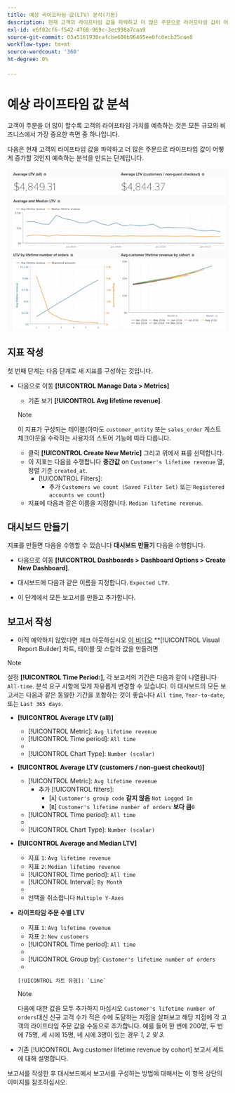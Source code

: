 ```yaml
---
title: 예상 라이프타임 값(LTV) 분석(기본)
description: 현재 고객의 라이프타임 값을 파악하고 더 많은 주문으로 라이프타임 값이 어떻게 증가할 것인지 예측하는 분석을 만드는 방법을 알아봅니다.
exl-id: e6f02cf6-f542-4768-969c-3ec998a7caa9
source-git-commit: 03a5161930cafcbe600b96465ee0fc0ecb25cae8
workflow-type: tm+mt
source-wordcount: '360'
ht-degree: 0%

---
```


# 예상 라이프타임 값 분석

고객이 주문을 더 많이 할수록 고객의 라이프타임 가치를 예측하는 것은 모든 규모의 비즈니스에서 가장 중요한 측면 중 하나입니다.

다음은 현재 고객의 라이프타임 값을 파악하고 더 많은 주문으로 라이프타임 값이 어떻게 증가할 것인지 예측하는 분석을 만드는 단계입니다.

![예상 라이프타임 값](../../assets/expected_ltv_720.png)

## 지표 작성

첫 번째 단계는 다음 단계로 새 지표를 구성하는 것입니다.
* 다음으로 이동 **[!UICONTROL Manage Data > Metrics]**
   * 기존 보기 **[!UICONTROL Avg lifetime revenue]**.

   >[!NOTE]
   >
   >이 지표가 구성되는 테이블(아마도 `customer_entity` 또는 `sales_order` 게스트 체크아웃을 수락하는 사용자의 스토어 기능에 따라 다릅니다.

   * 클릭 **[!UICONTROL Create New Metric]** 그리고 위에서 표를 선택합니다.
   * 이 지표는 다음을 수행합니다 **중간값** on `Customer's lifetime revenue` 열, 정렬 기준 `created_at`.
      * [!UICONTROL Filters]:
         * 추가 `Customers we count (Saved Filter Set)` 또는 `Registered accounts we count`)
   * 지표에 다음과 같은 이름을 지정합니다. `Median lifetime revenue`.



## 대시보드 만들기

지표를 만들면 다음을 수행할 수 있습니다 **대시보드 만들기** 다음을 수행합니다.
* 다음으로 이동 **[!UICONTROL Dashboards > Dashboard Options > Create New Dashboard]**.
* 대시보드에 다음과 같은 이름을 지정합니다. `Expected LTV`.

* 이 단계에서 모든 보고서를 만들고 추가합니다.

## 보고서 작성

* 아직 예약하지 않았다면 체크 아웃하십시오 [이 비디오](https://fast.wistia.net/embed/iframe/24zz7wmjrt) **[!UICONTROL Visual Report Builder] 차트, 테이블 및 스칼라 값을 만들려면

>[!NOTE]
>
>설정 **[!UICONTROL Time Period:]**, 각 보고서의 기간은 다음과 같이 나열됩니다 `All-time`. 분석 요구 사항에 맞게 자유롭게 변경할 수 있습니다. 이 대시보드의 모든 보고서는 다음과 같은 동일한 기간을 포함하는 것이 좋습니다 `All time`, `Year-to-date`, 또는 `Last 365 days`.

* **[!UICONTROL Average LTV (all)]**
   * [!UICONTROL Metric]: `Avg lifetime revenue`
   * [!UICONTROL Time period]: `All time`
   * 
      [!UICONTROL 간격]: `None`
   * [!UICONTROL Chart Type]: `Number (scalar)`

* **[!UICONTROL Average LTV (customers / non-guest checkout)]**
   * [!UICONTROL Metric]: `Avg lifetime revenue`
      * 추가 [!UICONTROL filters]:
         * [`A`] `Customer's group code` **같지 않음** `Not Logged In`
         * [`B`] `Customer's lifetime number of orders` **보다 큼**`0`
   * [!UICONTROL Time period]: `All time`
   * 
      [!UICONTROL 간격]: `None`
   * [!UICONTROL Chart Type]: `Number (scalar)`


* **[!UICONTROL Average and Median LTV]**
   * 지표 `1`: `Avg lifetime revenue`
   * 지표 `2`: `Median lifetime revenue`
   * [!UICONTROL Time period]: `All time`
   * [!UICONTROL Interval]: `By Month`
   * 
      [!UICONTROL 차트 유형]: `Line`
   * 선택을 취소합니다 `Multiple Y-Axes`

* **라이프타임 주문 수별 LTV**
   * 지표 `1`: `Avg lifetime revenue`
   * 지표 `2`: `New customers`
   * [!UICONTROL Time period]: `All time`
   * 
      [!UICONTROL 간격]: `None`
   * [!UICONTROL Group by]: `Customer's lifetime number of orders`
   * 

      [!UICONTROL 차트 유형]: `Line`
   >[!NOTE]
   >
   >다음에 대한 값을 모두 추가하지 마십시오 `Customer's lifetime number of orders`대신 신규 고객 수가 적은 수에 도달하는 지점을 살펴보고 해당 지점에 각 고객의 라이프타임 주문 값을 수동으로 추가합니다. 예를 들어 한 번에 200명, 두 번에 75명, 세 시에 15명, 네 시에 3명이 있는 경우 *1, 2 및 3*.

* 기존 [!UICONTROL Avg customer lifetime revenue by cohort] 보고서 세트에 대해 설명합니다.

보고서를 작성한 후 대시보드에서 보고서를 구성하는 방법에 대해서는 이 항목 상단의 이미지를 참조하십시오.
